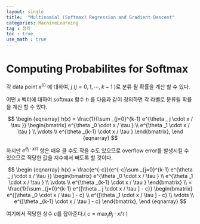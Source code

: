 ```yaml
---
layout: single
title:  "Multinomial (Softmax) Regression and Gradient Descent"
categories: MachineLearning
tag : 정리
toc : true
use_math : true
---
```




# Computing Probabilites for Softmax



각 data point  $x^{(i)}$ 에 대하여, $j$ ($j = 0,1,\cdots,k-1$ )로 분류 될 확률을 계산 할 수 있다.

어떤 $x$ 벡터에 대하여 softmax 함수 $h$ 를 다음과 같이 정의하면 각 라벨로 분류될 확률을 계산 할 수 있다.


$$
\begin {eqnarray}
h(x) = \frac{1}{\sum _{j=0}^{k-1} e^{\theta _ j \cdot x / \tau }} \begin{bmatrix}  e^{\theta _0 \cdot x / \tau } \\ e^{\theta _1 \cdot x / \tau } \\ \vdots \\ e^{\theta _{k-1} \cdot x / \tau } \end{bmatrix},
\end {eqnarray}
$$
  

하지만 $e^{\theta_j \cdot x/ \tau}$ 항은 매우 클 수도 작을 수도 있으므로 overflow error를 발생시킬 수 있으므로 적당한 값을 지수에서 빼도록 할 것이다.

$$
\begin {eqnarray}
h(x) = \frac{e^{-c}}{e^{-c}\sum _{j=0}^{k-1} e^{\theta _ j \cdot x / \tau }} \begin{bmatrix}  e^{\theta _0 \cdot x / \tau } \\ e^{\theta _1 \cdot x / \tau } \\ \vdots \\ e^{\theta _{k-1} \cdot x / \tau } \end{bmatrix} \\ = \frac{1}{\sum _{j=0}^{k-1} e^{[\theta _ j \cdot x / \tau ] - c}} \begin{bmatrix}  e^{[\theta _0 \cdot x / \tau ] - c} \\ e^{[\theta _1 \cdot x / \tau ] - c} \\ \vdots \\ e^{[\theta _{k-1} \cdot x / \tau ] - c} \end{bmatrix},
\end {eqnarray}
$$


여기에서 적당한 상수 $c$를 잡아준다.( $c = \max _ j \theta _ j \cdot x / \tau$ )

 